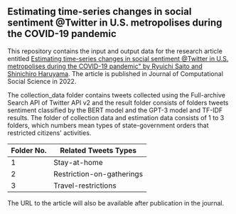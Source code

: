 ## Estimating time-series changes in social sentiment @Twitter in U.S. metropolises during the COVID-19 pandemic

This repository contains the input and output data for the research article entitled [Estimating time-series changes in social sentiment @Twitter in U.S. metropolises during the COVID-19 pandemic" by Ryuichi Saito and Shinichiro Haruyama](10.1007/s42001-022-00186-4). The article is published in Journal of Computational Social Science in 2022. 

The collection_data folder contains tweets collected using the Full-archive Search API of Twitter API v2 and the result folder consists of folders tweets sentiment classified by the BERT model and the GPT-3 model and TF-IDF results. The folder of collection data and estimation data consists of 1 to 3 folders, which numbers mean types of state-government orders that restricted citizens' activities.

| Folder No.| Related Tweets Types |
| --- | --- |
| 1 | Stay-at-home |
| 2 | Restriction-on-gatherings |
| 3 | Travel-restrictions |

The URL to the article will also be available after publication in the journal.
